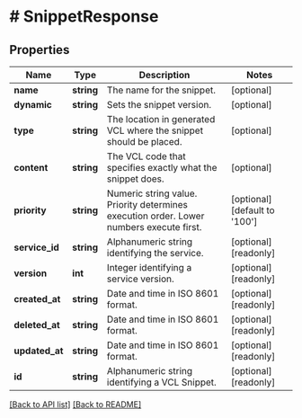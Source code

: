 # # SnippetResponse

## Properties

Name | Type | Description | Notes
------------ | ------------- | ------------- | -------------
**name** | **string** | The name for the snippet. | [optional]
**dynamic** | **string** | Sets the snippet version. | [optional]
**type** | **string** | The location in generated VCL where the snippet should be placed. | [optional]
**content** | **string** | The VCL code that specifies exactly what the snippet does. | [optional]
**priority** | **string** | Numeric string value. Priority determines execution order. Lower numbers execute first. | [optional] [default to '100']
**service_id** | **string** | Alphanumeric string identifying the service. | [optional] [readonly]
**version** | **int** | Integer identifying a service version. | [optional] [readonly]
**created_at** | **string** | Date and time in ISO 8601 format. | [optional] [readonly]
**deleted_at** | **string** | Date and time in ISO 8601 format. | [optional] [readonly]
**updated_at** | **string** | Date and time in ISO 8601 format. | [optional] [readonly]
**id** | **string** | Alphanumeric string identifying a VCL Snippet. | [optional] [readonly]

[[Back to API list]](../../README.md#endpoints) [[Back to README]](../../README.md)
